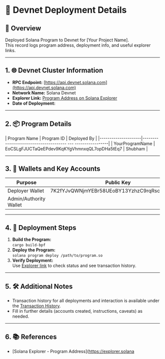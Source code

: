 # 🚀 Devnet Deployment Details

## 📝 Overview
Deployed Solana Program to Devnet for [Your Project Name].  
This record logs program address, deployment info, and useful explorer links.

---

## 1. 🌐 Devnet Cluster Information
- **RPC Endpoint:** [https://api.devnet.solana.com](https://api.devnet.solana.com)
- **Network Name:** Solana Devnet
- **Explorer Link:** [Program Address on Solana Explorer](https://explorer.solana.com/address/EoCSLgFJUCTaQeEPdev9KqKYgVhmnxqQL7opDHa5tEq7?cluster=devnet)
- **Date of Deployment:** <!-- Add your deployment date here -->

---

## 2. 📦 Program Details
| Program Name        | Program ID                                   | Deployed By      |
|---------------------|--------------------------------------- ---  -----------------|
| YourProgramName     | EoCSLgFJUCTaQeEPdev9KqKYgVhmnxqQL7opDHa5tEq7 | Shubham   |

---

## 3. 🔑 Wallets and Key Accounts
| Purpose                  | Public Key                       |
|--------------------------|----------------------------------|
| Deployer Wallet          | 7K2fYJvQWNjmYEBr58UEoBY13YzhzC9rqRscXnbi3CaL>|
| Admin/Authority Wallet   |                                  |

---

## 4. 📃 Deployment Steps
1. **Build the Program:**  
   `cargo build-bpf`  
2. **Deploy the Program:**  
   `solana program deploy /path/to/program.so`  
3. **Verify Deployment:**  
   Use [Explorer link](https://explorer.solana.com/address/EoCSLgFJUCTaQeEPdev9KqKYgVhmnxqQL7opDHa5tEq7?cluster=devnet) to check status and see transaction history.

---

## 5. 🛠️ Additional Notes
- Transaction history for all deployments and interaction is available under the [Transaction History](https://explorer.solana.com/address/EoCSLgFJUCTaQeEPdev9KqKYgVhmnxqQL7opDHa5tEq7?cluster=devnet).
- Fill in further details (accounts created, instructions, caveats) as needed.

---

## 6. 📚 References
- [Solana Explorer - Program Address](https://explorer.solana

